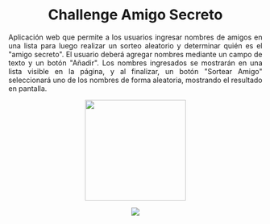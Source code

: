 <h1 align="center"> Challenge Amigo Secreto </h1>
<p align="justify">Aplicación web que permite a los usuarios ingresar nombres de amigos en una lista para luego realizar un sorteo aleatorio y determinar quién es el "amigo secreto".
El usuario deberá agregar nombres mediante un campo de texto y un botón "Añadir". Los nombres ingresados se mostrarán en una lista visible en la página, y al finalizar, un botón "Sortear Amigo" seleccionará uno de los nombres de forma aleatoria, mostrando el resultado en pantalla.</p>

<div align="center"><img src="https://github.com/user-attachments/assets/37057d3a-ebb4-42f6-bbfb-e5d08dc352da" widht = "200" height="200"/></div>

<p align="center">
   <img src="https://img.shields.io/badge/STATUS-EN%20OPERATIVO-green">
   </p>




